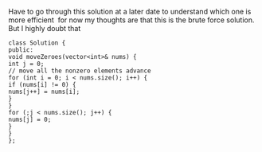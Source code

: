 Have to go through this solution at a later date to understand which one is more efficient
​
for now my thoughts are that this is the brute force solution. But I highly doubt that
```
class Solution {
public:
void moveZeroes(vector<int>& nums) {
int j = 0;
// move all the nonzero elements advance
for (int i = 0; i < nums.size(); i++) {
if (nums[i] != 0) {
nums[j++] = nums[i];
}
}
for (;j < nums.size(); j++) {
nums[j] = 0;
}
}
};
```